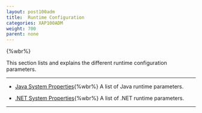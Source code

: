 ```yaml
---
layout: post100adm
title:  Runtime Configuration
categories: XAP100ADM
weight: 700
parent: none
---
```




{%wbr%}

This section lists and explains the different runtime configuration parameters.


<hr/>

- [Java System Properties](./system-properties-java.html){%wbr%}
A list of Java runtime parameters.


- [.NET System Properties](./system-properties-net.html){%wbr%}
A list of .NET runtime parameters.

<hr/>


